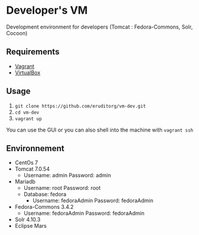 # Developer's VM
Development environment for developers (Tomcat : Fedora-Commons, Solr, Cocoon)

## Requirements

* [Vagrant](https://www.vagrantup.com/)
* [VirtualBox](https://www.virtualbox.org/)

## Usage

1. `git clone https://github.com/eruditorg/vm-dev.git`
2. `cd vm-dev`
3. `vagrant up`

You can use the GUI or you can also shell into the machine with `vagrant ssh`

## Environnement

* CentOs 7
 * Tomcat 7.0.54
   * Username: admin Password: admin
 * Mariadb
   * Username: root Password: root
   * Database: fedora
     * Username: fedoraAdmin Password: fedoraAdmin
 * Fedora-Commons 3.4.2
   * Username: fedoraAdmin Password: fedoraAdmin
 * Solr 4.10.3
 * Eclipse Mars
